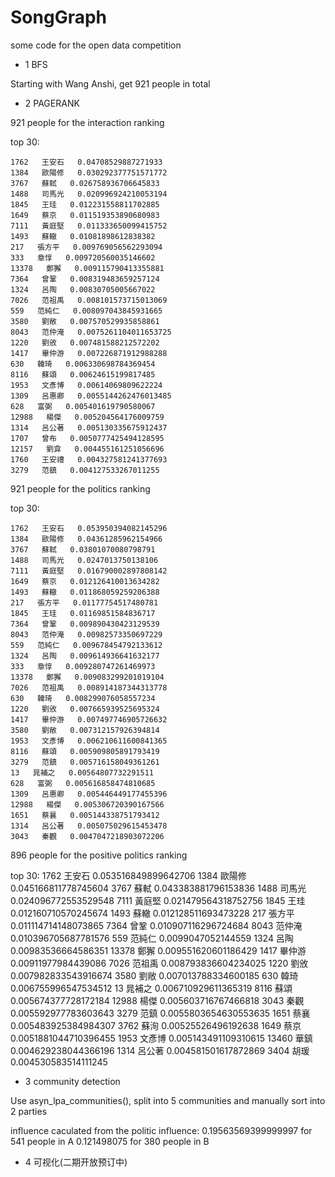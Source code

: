 # SongGraph
some code for the open data competition


- 1 BFS

Starting with Wang Anshi, get 921 people in total

- 2 PAGERANK

921 people for the interaction ranking

top 30:

    1762   王安石   0.04708529887271933
    1384   歐陽修   0.030292377751571772
    3767   蘇軾   0.026758936706645833
    1488   司馬光   0.020996924210053194
    1845   王珪   0.012231558811702885
    1649   蔡京   0.011519353890680983
    7111   黃庭堅   0.011333650099415752
    1493   蘇轍   0.01081898612838382
    217   張方平   0.009769056562293094
    333   章惇   0.009720560035146602
    13378   鄭獬   0.009115790413355881
    7364   曾鞏   0.008319483659257124
    1324   呂陶   0.00830705005667022
    7026   范祖禹   0.008101573715013069
    559   范純仁   0.008097043845931665
    3580   劉敞   0.007570529935858861
    8043   范仲淹   0.0075261104011653725
    1220   劉攽   0.007481588212572202
    1417   畢仲游   0.007226871912988288
    630   韓琦   0.006330698784369454
    8116   蘇頌   0.00624615199817485
    1953   文彥博   0.00614069809622224
    1309   呂惠卿   0.0055144262476013485
    628   富弼   0.005401619790580067
    12988   楊傑   0.005204564176009759
    1314   呂公著   0.005130335675912437
    1707   曾布   0.0050777425494128595
    12157   劉弇   0.004455161251056696
    1760   王安禮   0.004327581241377693
    3279   范鎮   0.004127533267011255

921 people for the politics ranking

top 30:

    1762   王安石   0.053950394082145296
    1384   歐陽修   0.04361285962154966
    3767   蘇軾   0.03801070080798791
    1488   司馬光   0.0247013750138106
    7111   黃庭堅   0.016790002897808142
    1649   蔡京   0.012126410013634282
    1493   蘇轍   0.011868059259206388
    217   張方平   0.01177754517480781
    1845   王珪   0.01169851584836717
    7364   曾鞏   0.009890430423129539
    8043   范仲淹   0.00982573350697229
    559   范純仁   0.009678454792133612
    1324   呂陶   0.009614936641632177
    333   章惇   0.009280747261469973
    13378   鄭獬   0.009083299201019104
    7026   范祖禹   0.008914187344313778
    630   韓琦   0.008299076058557234
    1220   劉攽   0.007665939525695324
    1417   畢仲游   0.007497746905726632
    3580   劉敞   0.007312157926394814
    1953   文彥博   0.006210611600841365
    8116   蘇頌   0.005909805891793419
    3279   范鎮   0.005716158049361261
    13   晁補之   0.00564807732291511
    628   富弼   0.005616858474810685
    1309   呂惠卿   0.005446449177455396
    12988   楊傑   0.005306720390167566
    1651   蔡襄   0.005144338751793412
    1314   呂公著   0.005075029615453478
    3043   秦觀   0.0047047218903072206

896 people for the positive politics ranking

top 30:
    1762   王安石   0.053516849899642706
    1384   歐陽修   0.045166811778745604
    3767   蘇軾   0.043383881796153836
    1488   司馬光   0.024096772553529548
    7111   黃庭堅   0.021479564318752756
    1845   王珪   0.012160710570245674
    1493   蘇轍   0.012128511693473228
    217   張方平   0.011114714148073865
    7364   曾鞏   0.010907116296724684
    8043   范仲淹   0.010396705687781576
    559   范純仁   0.0099047052144559
    1324   呂陶   0.00983536664586351
    13378   鄭獬   0.009551620601186429
    1417   畢仲游   0.00911977984439086
    7026   范祖禹   0.008793836604234025
    1220   劉攽   0.007982833543916674
    3580   劉敞   0.007013788334600185
    630   韓琦   0.006755996547534512
    13   晁補之   0.006710929611365319
    8116   蘇頌   0.005674377728172184
    12988   楊傑   0.005603716767466818
    3043   秦觀   0.005592977783603643
    3279   范鎮   0.0055803654630553635
    1651   蔡襄   0.005483925384984307
    3762   蘇洵   0.00525526496192638
    1649   蔡京   0.0051881044710396455
    1953   文彥博   0.005143491109310615
    13460   華鎮   0.004629238044366196
    1314   呂公著   0.004581501617872869
    3404   胡瑗   0.004530583514111245

- 3 community detection

Use asyn_lpa_communities(), split into 5 communities and manually sort into 2 parties

influence caculated from the politic influence:
    0.19563569399999997 for 541 people in A
    0.121498075 for 380 people in B




- 4 可视化(二期开放预订中)
